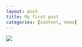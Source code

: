 ```yaml
---
layout: post
title: My first post
categories: [content, demo]
---
```

![](assets/images/flower.jpg)

